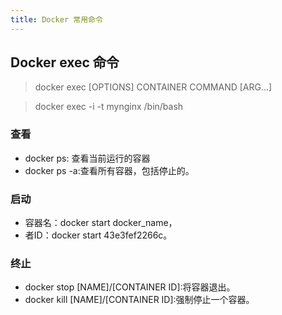 ```yaml
---
title: Docker 常用命令
---
```


## Docker exec 命令

>docker exec [OPTIONS] CONTAINER COMMAND [ARG...]

>docker exec -i -t  mynginx /bin/bash

### 查看
- docker ps: 查看当前运行的容器
- docker ps -a:查看所有容器，包括停止的。
### 启动
- 容器名：docker start docker_name，
- 者ID：docker start 43e3fef2266c。

### 终止
- docker stop [NAME]/[CONTAINER ID]:将容器退出。
- docker kill [NAME]/[CONTAINER ID]:强制停止一个容器。

